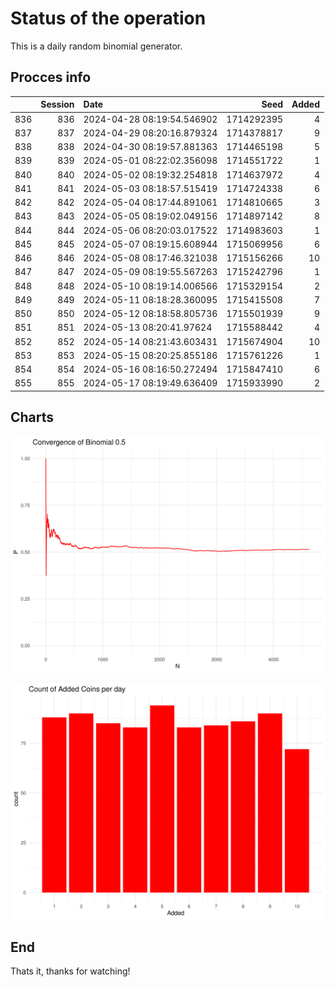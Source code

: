 # Status of the operation
  
  This is a daily random binomial generator.
  
## Procces info

|    | Session|Date                       |       Seed| Added|
|:---|-------:|:--------------------------|----------:|-----:|
|836 |     836|2024-04-28 08:19:54.546902 | 1714292395|     4|
|837 |     837|2024-04-29 08:20:16.879324 | 1714378817|     9|
|838 |     838|2024-04-30 08:19:57.881363 | 1714465198|     5|
|839 |     839|2024-05-01 08:22:02.356098 | 1714551722|     1|
|840 |     840|2024-05-02 08:19:32.254818 | 1714637972|     4|
|841 |     841|2024-05-03 08:18:57.515419 | 1714724338|     6|
|842 |     842|2024-05-04 08:17:44.891061 | 1714810665|     3|
|843 |     843|2024-05-05 08:19:02.049156 | 1714897142|     8|
|844 |     844|2024-05-06 08:20:03.017522 | 1714983603|     1|
|845 |     845|2024-05-07 08:19:15.608944 | 1715069956|     6|
|846 |     846|2024-05-08 08:17:46.321038 | 1715156266|    10|
|847 |     847|2024-05-09 08:19:55.567263 | 1715242796|     1|
|848 |     848|2024-05-10 08:19:14.006566 | 1715329154|     2|
|849 |     849|2024-05-11 08:18:28.360095 | 1715415508|     7|
|850 |     850|2024-05-12 08:18:58.805736 | 1715501939|     9|
|851 |     851|2024-05-13 08:20:41.97624  | 1715588442|     4|
|852 |     852|2024-05-14 08:21:43.603431 | 1715674904|    10|
|853 |     853|2024-05-15 08:20:25.855186 | 1715761226|     1|
|854 |     854|2024-05-16 08:16:50.272494 | 1715847410|     6|
|855 |     855|2024-05-17 08:19:49.636409 | 1715933990|     2|

## Charts 

![](charts/plot1.png)

![](charts/plot2.png)

## End

Thats it, thanks for watching!

